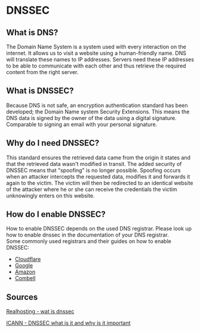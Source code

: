 # DNSSEC

## What is DNS?

The Domain Name System is a system used with every interaction on the internet. It allows us to visit a website using a human-friendly name. DNS will translate these names to IP addresses. Servers need these IP addresses to be able to communicate with each other and thus retrieve the required content from the right server.


## What is DNSSEC?

Because DNS is not safe, an encryption authentication standard has been developed; the Domain Name system Security Extensions. This means the DNS data is signed by the owner of the data using a digital signature. Comparable to signing an email with your personal signature.


## Why do I need DNSSEC?

This standard ensures the retrieved data came from the origin it states and that the retrieved data wasn't modified in transit.
The added security of DNSSEC means that "spoofing" is no longer possible.
Spoofing occurs when an attacker intercepts the requested data, modifies it and forwards it again to the victim. The victim will then be redirected to an identical website of the attacker where he or she can receive the credentials the victim unknowingly enters on this website.


## How do I enable DNSSEC?

How to enable DNSSEC depends on the used DNS registrar.
Please look up how to enable dnssec in the documentation of your DNS registrar. <br>
Some commonly used registrars and their guides on how to enable DNSSEC:
* [Cloudflare](https://developers.cloudflare.com/dns/additional-options/dnssec/)
* [Google](https://support.google.com/domains/answer/6387342)
* [Amazon](https://docs.aws.amazon.com/Route53/latest/DeveloperGuide/domain-configure-dnssec.html)
* [Combell](https://www.combell.com/en/blog/from-now-on-you-can-enable-dnssec-for-your-domain-name-yourself/)


## Sources

[Realhosting - wat is dnssec](https://realhosting.nl/helpdesk/wat-is-dnssec/)

[ICANN - DNSSEC what is it and why is it important](https://www.icann.org/resources/pages/dnssec-what-is-it-why-important-2019-03-05-en)